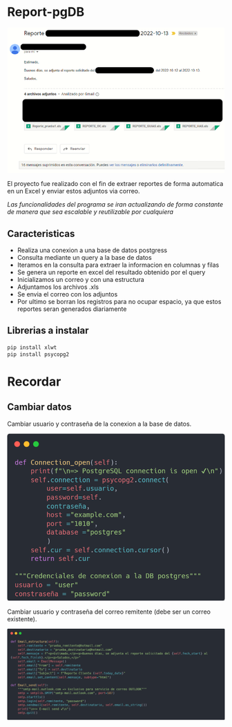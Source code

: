 # Report-pgDB

![](img/Correo_img.png)

El proyecto fue realizado con el fin de extraer reportes de forma automatica en un Excel y enviar estos adjuntos via correo.

*Las funcionalidades del programa se iran actualizando de forma constante de manera que sea escalable y reutilizable por cualquiera*

## Caracteristicas

- Realiza una conexion a una base de datos postgress
- Consulta mediante un query a la base de datos
- Iteramos en la consulta para extraer la informacion en columnas y filas
- Se genera un reporte en excel del resultado obtenido por el query
- Inicializamos un correo y con una estructura
- Adjuntamos los archivos .xls
- Se envia el correo con los adjuntos
- Por ultimo se borran los registros para no ocupar espacio, ya que estos reportes seran generados diariamente

## Librerias a instalar

```shell
pip install xlwt
pip install psycopg2
```

# Recordar

## Cambiar datos

Cambiar usuario y contraseña de la conexion a la base de datos.

![](img/user_pass_DB.png)

Cambiar usuario y contraseña del correo remitente (debe ser un correo existente).

![](img/user_pass_email.png)
